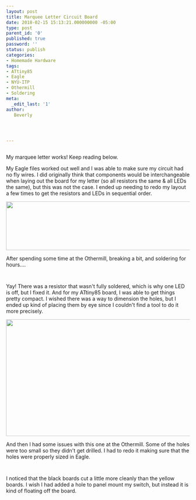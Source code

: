 ```yaml
---
layout: post
title: Marquee Letter Circuit Board
date: 2018-02-15 15:13:21.000000000 -05:00
type: post
parent_id: '0'
published: true
password: ''
status: publish
categories:
- Homemade Hardware
tags:
- ATtiny85
- Eagle
- NYU-ITP
- Othermill
- Soldering
meta:
  _edit_last: '1'
author:
   Beverly




---
```

<p><img class="alignnone size-full wp-image-596" src="{{ site.baseurl }}/assets/old-wp-content/working-circuits.gif" alt="" /></p>
<p>My marquee letter works! Keep reading below.</p>
<!--more-->
<p>My Eagle files worked out well and I was able to make sure my circuit had no fly wires. I did originally think that components would be interchangeable when laying out the board for my letter (so all resistors the same &amp; all LEDs the same), but this was not the case. I ended up needing to redo my layout a few times to get the resistors and LEDs in sequential order.</p>
<p><img class="alignnone wp-image-592" src="{{ site.baseurl }}/assets/old-wp-content/LED-Letter-Board-Schematic-Screenshot.png" alt="" width="596" height="133" /> <img class="alignnone wp-image-593" src="{{ site.baseurl }}/assets/old-wp-content/LED-Letter-Board-Layout-Screenshot.png" alt=""  /></p>
<p>After spending some time at the Othermill, breaking a bit, and soldering for hours....</p>
<p><img class="alignnone size-full wp-image-590" src="{{ site.baseurl }}/assets/old-wp-content/back-of-letter.jpg" alt=""  /></p>
<p><img class="alignnone size-full wp-image-587" src="{{ site.baseurl }}/assets/old-wp-content/front-of-letter-lights-on.jpg" alt="" /></p>
<p>Yay! There was a resistor that wasn't fully soldered, which is why one LED is off, but I fixed it. And for my ATtiny85 board, I was able to get things pretty compact. I wished there was a way to dimension the holes, but I ended up kind of placing them by eye since I couldn't find a tool to do it more precisely.</p>
<p><img class="alignnone wp-image-594" src="{{ site.baseurl }}/assets/old-wp-content/ATtiny85-Schematic-Screenshot.png" alt="" width="543" height="319" /> <img class="alignnone wp-image-595" src="{{ site.baseurl }}/assets/old-wp-content/ATtiny85-Board-Layout-Screenshot.png" alt=""  /></p>
<p>And then I had some issues with this one at the Othermill. Some of the holes were too small so they didn't get drilled. I had to redo it making sure that the holes were properly sized in Eagle.</p>
<p><img class="alignnone size-full wp-image-591" src="{{ site.baseurl }}/assets/old-wp-content/back-of-ATtiny85-circuit.jpg" alt=""  /></p>
<p><img class="alignnone size-full wp-image-589" src="{{ site.baseurl }}/assets/old-wp-content/front-of-ATtiny85-circuit.jpg" alt=""/></p>
<p>I noticed that the black boards cut a little more cleanly than the yellow boards. I wish I had added a hole to panel mount my switch, but instead it is kind of floating off the board.</p>

